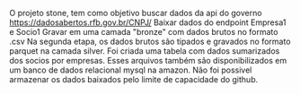 O projeto stone, tem como objetivo buscar dados da api do governo 
https://dadosabertos.rfb.gov.br/CNPJ/
Baixar dados do endpoint Empresa1 e Socio1
Gravar em uma camada "bronze" com dados brutos no formato .csv
Na segunda etapa, os dados brutos são tipados e gravados no formato parquet na camada silver.
Foi criada uma tabela com dados sumarizados dos socios por empresas. Esses arquivos também são disponibilizados em um banco de dados relacional mysql na amazon.
Não foi possivel armazenar os dados baixados pelo limite de capacidade do github.
